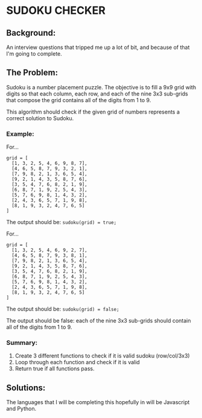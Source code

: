 # SUDOKU CHECKER

## Background:

An interview questions that tripped me up a lot of bit, and because of that I'm going to complete.

## The Problem:

Sudoku is a number placement puzzle. The objective is to fill a 9x9 grid with
digits so that each column, each row, and each of the nine 3x3 sub-grids that
compose the grid contains all of the digits from 1 to 9.

This algorithm should check if the given grid of numbers represents a correct
solution to Sudoku.

### Example:

For...
```
grid = [
  [1, 3, 2, 5, 4, 6, 9, 8, 7],
  [4, 6, 5, 8, 7, 9, 3, 2, 1],
  [7, 9, 8, 2, 1, 3, 6, 5, 4],
  [9, 2, 1, 4, 3, 5, 8, 7, 6],
  [3, 5, 4, 7, 6, 8, 2, 1, 9],
  [6, 8, 7, 1, 9, 2, 5, 4, 3],
  [5, 7, 6, 9, 8, 1, 4, 3, 2],
  [2, 4, 3, 6, 5, 7, 1, 9, 8],
  [8, 1, 9, 3, 2, 4, 7, 6, 5]
]
```
The output should be: `sudoku(grid) = true;`

For...
```
grid = [
  [1, 3, 2, 5, 4, 6, 9, 2, 7],
  [4, 6, 5, 8, 7, 9, 3, 8, 1],
  [7, 9, 8, 2, 1, 3, 6, 5, 4],
  [9, 2, 1, 4, 3, 5, 8, 7, 6],
  [3, 5, 4, 7, 6, 8, 2, 1, 9],
  [6, 8, 7, 1, 9, 2, 5, 4, 3],
  [5, 7, 6, 9, 8, 1, 4, 3, 2],
  [2, 4, 3, 6, 5, 7, 1, 9, 8],
  [8, 1, 9, 3, 2, 4, 7, 6, 5]
]
```
The output should be: `sudoku(grid) = false;`

The output should be false: each of the nine 3x3 sub-grids should contain all
of the digits from 1 to 9.

### Summary:

1. Create 3 different functions to check if it is valid sudoku (row/col/3x3)
2. Loop through each function and check if it is valid
3. Return true if all functions pass.

## Solutions:

The languages that I will be completing this hopefully in will be Javascript and Python.

